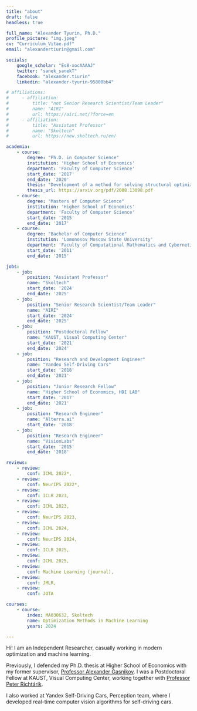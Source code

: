 ```yaml
---
title: "about"
draft: false
headless: true

full_name: "Alexander Tyurin, Ph.D."
profile_picture: "img.jpeg"
cv: "Curriculum_Vitae.pdf"
email: "alexandertiurin@gmail.com"

socials:
    google_scholar: "Es8-xocAAAAJ"
    twitter: "sanek_sanekT"
    facebook: "alexander.tiurin"
    linkedin: "alexander-tyurin-95800bb4"

# affiliations:
#     - affiliation:
#         title: "not Senior Research Scientist/Team Leader"
#         name: "AIRI"
#         url: https://airi.net/?force=en
#     - affiliation:
#         title: "Assistant Professor"
#         name: "Skoltech"
#         url: https://new.skoltech.ru/en/

academia:
    - course:
        degree: "Ph.D. in Computer Science"
        institution: 'Higher School of Economics'
        department: 'Faculty of Computer Science'
        start_date: '2017'
        end_date: '2020'
        thesis: "Development of a method for solving structural optimization problems"
        thesis_url: https://arxiv.org/pdf/2008.13098.pdf
    - course:
        degree: "Masters of Computer Science"
        institution: 'Higher School of Economics'
        department: 'Faculty of Computer Science'
        start_date: '2015'
        end_date: '2017'
    - course:
        degree: "Bachelor of Computer Science"
        institution: 'Lomonosov Moscow State University'
        department: 'Faculty of Computational Mathematics and Cybernetics'
        start_date: '2011'
        end_date: '2015'

jobs:
    - job:
        position: "Assistant Professor"
        name: "Skoltech"
        start_date: '2024'
        end_date: '2025'
    - job:
        position: "Senior Research Scientist/Team Leader"
        name: "AIRI"
        start_date: '2024'
        end_date: '2025'
    - job:
        position: "Postdoctoral Fellow"
        name: "KAUST, Visual Computing Center"
        start_date: '2021'
        end_date: '2024'
    - job:
        position: "Research and Development Engineer"
        name: "Yandex Self-Driving Cars"
        start_date: '2018'
        end_date: '2021'
    - job:
        position: "Junior Research Fellow"
        name: "Higher School of Economics, HDI LAB"
        start_date: '2017'
        end_date: '2021'
    - job:
        position: "Research Engineer"
        name: "Alterra.ai"
        start_date: '2018'
    - job:
        position: "Research Engineer"
        name: "VisionLabs"
        start_date: '2015'
        end_date: '2018'

reviews:
    - review:
        conf: ICML 2022*,
    - review:
        conf: NeurIPS 2022*,
    - review:
        conf: ICLR 2023,
    - review:
        conf: ICML 2023,
    - review:
        conf: NeurIPS 2023,
    - review:
        conf: ICML 2024,
    - review:
        conf: NeurIPS 2024, 
    - review:
        conf: ICLR 2025,
    - review:
        conf: ICML 2025,
    - review:
        conf: Machine Learning (journal),
    - review:
        conf: JMLR,
    - review:
        conf: JOTA

courses:
    - course:
        index: MA030632, Skoltech
        name: Optimization Methods in Machine Learning
        years: 2024

---
```


<!-- Hi! I am an Independent Researcher. Definitely *not* an Assistant Professor at [Skoltech][4], and absolutely *not* a Senior Research Scientist/Team Leader at [AIRI][3]. I am just a dilettante in modern optimization and machine learning. -->

<!-- Hi! I am an Independent Researcher. Just a casual dilettante dabbling in modern optimization and machine learning --- nothing serious at all. -->

Hi! I am an Independent Researcher, casually working in modern optimization and machine learning.

Previously, I defended my Ph.D. thesis at Higher School of Economics with my former supervisor, [Professor Alexander Gasnikov][2]. I was a Postdoctoral Fellow at KAUST, Visual Computing Center, working together with [Professor Peter Richtárik][1].

I also worked at Yandex Self-Driving Cars, Perception team, where I developed real-time computer vision algorithms for self-driving cars.

[1]: https://richtarik.org
[2]: https://scholar.google.ru/citations?user=AmeE8qkAAAAJ
[3]: https://airi.net/?force=en
[4]: https://new.skoltech.ru/en/